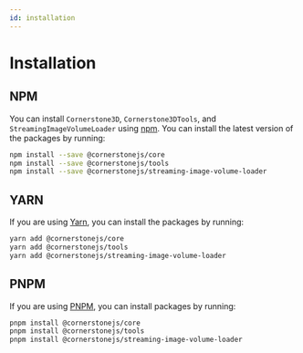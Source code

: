 ```yaml
---
id: installation
---
```


# Installation

## NPM

You can install `Cornerstone3D`, `Cornerstone3DTools`, and `StreamingImageVolumeLoader` using [npm](https://www.npmjs.com/).
You can install the latest version of the packages by running:

```bash
npm install --save @cornerstonejs/core
npm install --save @cornerstonejs/tools
npm install --save @cornerstonejs/streaming-image-volume-loader
```

## YARN

If you are using [Yarn](https://yarnpkg.com/), you can install the packages by running:

```bash
yarn add @cornerstonejs/core
yarn add @cornerstonejs/tools
yarn add @cornerstonejs/streaming-image-volume-loader
```

## PNPM

If you are using [PNPM](https://pnpm.io), you can install packages by running:

```bash
pnpm install @cornerstonejs/core
pnpm install @cornerstonejs/tools
pnpm install @cornerstonejs/streaming-image-volume-loader
```
